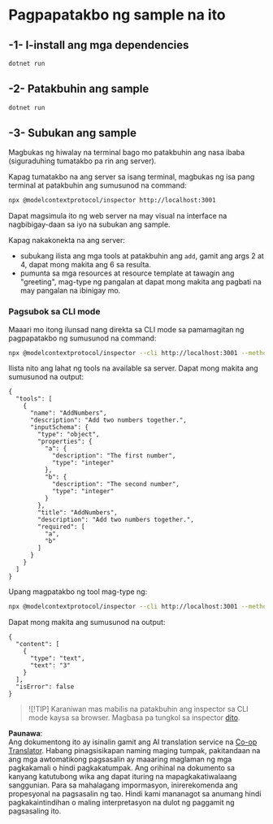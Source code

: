 <!--
CO_OP_TRANSLATOR_METADATA:
{
  "original_hash": "b97c5e77cede68533d7a92d0ce89bc0a",
  "translation_date": "2025-05-17T11:58:00+00:00",
  "source_file": "03-GettingStarted/05-sse-server/solution/dotnet/README.md",
  "language_code": "tl"
}
-->
# Pagpapatakbo ng sample na ito

## -1- I-install ang mga dependencies

```bash
dotnet run
```

## -2- Patakbuhin ang sample

```bash
dotnet run
```

## -3- Subukan ang sample

Magbukas ng hiwalay na terminal bago mo patakbuhin ang nasa ibaba (siguraduhing tumatakbo pa rin ang server).

Kapag tumatakbo na ang server sa isang terminal, magbukas ng isa pang terminal at patakbuhin ang sumusunod na command:

```bash
npx @modelcontextprotocol/inspector http://localhost:3001
```

Dapat magsimula ito ng web server na may visual na interface na nagbibigay-daan sa iyo na subukan ang sample.

Kapag nakakonekta na ang server:

- subukang ilista ang mga tools at patakbuhin ang `add`, gamit ang args 2 at 4, dapat mong makita ang 6 sa resulta.
- pumunta sa mga resources at resource template at tawagin ang "greeting", mag-type ng pangalan at dapat mong makita ang pagbati na may pangalan na ibinigay mo.

### Pagsubok sa CLI mode

Maaari mo itong ilunsad nang direkta sa CLI mode sa pamamagitan ng pagpapatakbo ng sumusunod na command:

```bash 
npx @modelcontextprotocol/inspector --cli http://localhost:3001 --method tools/list
```

Ilista nito ang lahat ng tools na available sa server. Dapat mong makita ang sumusunod na output:

```text
{
  "tools": [
    {
      "name": "AddNumbers",
      "description": "Add two numbers together.",
      "inputSchema": {
        "type": "object",
        "properties": {
          "a": {
            "description": "The first number",
            "type": "integer"
          },
          "b": {
            "description": "The second number",
            "type": "integer"
          }
        },
        "title": "AddNumbers",
        "description": "Add two numbers together.",
        "required": [
          "a",
          "b"
        ]
      }
    }
  ]
}
```

Upang magpatakbo ng tool mag-type ng:

```bash
npx @modelcontextprotocol/inspector --cli http://localhost:3001 --method tools/call --tool-name AddNumbers --tool-arg a=1 --tool-arg b=2
```

Dapat mong makita ang sumusunod na output:

```text
{
  "content": [
    {
      "type": "text",
      "text": "3"
    }
  ],
  "isError": false
}
```

> ![!TIP]
> Karaniwan mas mabilis na patakbuhin ang inspector sa CLI mode kaysa sa browser.
> Magbasa pa tungkol sa inspector [dito](https://github.com/modelcontextprotocol/inspector).

**Paunawa**:  
Ang dokumentong ito ay isinalin gamit ang AI translation service na [Co-op Translator](https://github.com/Azure/co-op-translator). Habang pinagsisikapan naming maging tumpak, pakitandaan na ang mga awtomatikong pagsasalin ay maaaring maglaman ng mga pagkakamali o hindi pagkakatumpak. Ang orihinal na dokumento sa kanyang katutubong wika ang dapat ituring na mapagkakatiwalaang sanggunian. Para sa mahalagang impormasyon, inirerekomenda ang propesyonal na pagsasalin ng tao. Hindi kami mananagot sa anumang hindi pagkakaintindihan o maling interpretasyon na dulot ng paggamit ng pagsasaling ito.